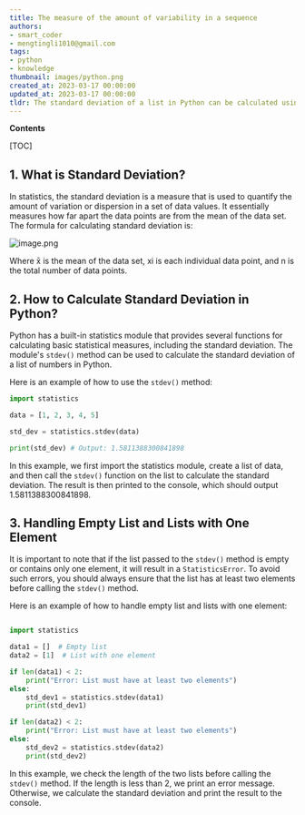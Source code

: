 ```yaml
---
title: The measure of the amount of variability in a sequence
authors:
- smart_coder
- mengtingli1010@gmail.com
tags:
- python
- knowledge
thumbnail: images/python.png
created_at: 2023-03-17 00:00:00
updated_at: 2023-03-17 00:00:00
tldr: The standard deviation of a list in Python can be calculated using the statistics module`s stdev() function.
---
```


**Contents**

[TOC]

## 1. What is Standard Deviation?
In statistics, the standard deviation is a measure that is used to quantify the amount of variation or dispersion in a set of data values. It essentially measures how far apart the data points are from the mean of the data set. The formula for calculating standard deviation is:

![image.png](attachment:image.png)

Where x̄ is the mean of the data set, xi is each individual data point, and n is the total number of data points.

## 2. How to Calculate Standard Deviation in Python?
Python has a built-in statistics module that provides several functions for calculating basic statistical measures, including the standard deviation. The module's `stdev()` method can be used to calculate the standard deviation of a list of numbers in Python. 

Here is an example of how to use the `stdev()` method:

```python
import statistics

data = [1, 2, 3, 4, 5]

std_dev = statistics.stdev(data)

print(std_dev) # Output: 1.5811388300841898
```
In this example, we first import the statistics module, create a list of data, and then call the `stdev()` function on the list to calculate the standard deviation. The result is then printed to the console, which should output 1.5811388300841898.

## 3. Handling Empty List and Lists with One Element
It is important to note that if the list passed to the `stdev()` method is empty or contains only one element, it will result in a `StatisticsError`. To avoid such errors, you should always ensure that the list has at least two elements before calling the `stdev()` method.

Here is an example of how to handle empty list and lists with one element:

```python

import statistics

data1 = []  # Empty list
data2 = [1]  # List with one element

if len(data1) < 2:
    print("Error: List must have at least two elements")
else:
    std_dev1 = statistics.stdev(data1)
    print(std_dev1)

if len(data2) < 2:
    print("Error: List must have at least two elements")
else:
    std_dev2 = statistics.stdev(data2)
    print(std_dev2)
```

In this example, we check the length of the two lists before calling the `stdev()` method. If the length is less than 2, we print an error message. Otherwise, we calculate the standard deviation and print the result to the console.
